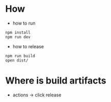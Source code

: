 # How
* how to run
```
npm install
npm run dev
```

* how to release
```
npm run build
open dist/
```

# Where is build artifacts
* actions -> click release 
